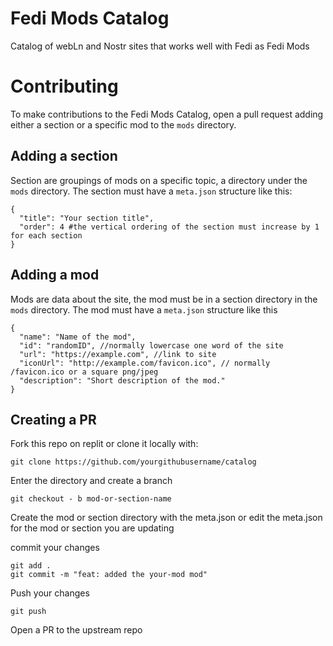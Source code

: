 # Fedi Mods Catalog

Catalog of webLn and Nostr sites that works well with Fedi as Fedi Mods

# Contributing

To make contributions to the Fedi Mods Catalog, open a pull request adding either a section or a specific mod to the `mods` directory.

## Adding a section 

Section are groupings of mods on a specific topic, a directory under the `mods` directory. The section must have a `meta.json` structure like this:

```
{
  "title": "Your section title",
  "order": 4 #the vertical ordering of the section must increase by 1 for each section
}
```

## Adding a mod

Mods are data about the site, the mod must be in a section directory in the `mods` directory. The mod must have a `meta.json` structure like this

```
{
  "name": "Name of the mod",
  "id": "randomID", //normally lowercase one word of the site
  "url": "https://example.com", //link to site
  "iconUrl": "http://example.com/favicon.ico", // normally /favicon.ico or a square png/jpeg
  "description": "Short description of the mod."
}
```

## Creating a PR

Fork this repo on replit or clone it locally with: 

```
git clone https://github.com/yourgithubusername/catalog
```

Enter the directory and create a branch 

```
git checkout - b mod-or-section-name
```

Create the mod or section directory with the meta.json or edit the meta.json for the mod or section you are updating 

commit your changes 
```
git add . 
git commit -m "feat: added the your-mod mod"
```

Push your changes 
```
git push 
```

Open a PR to the upstream repo